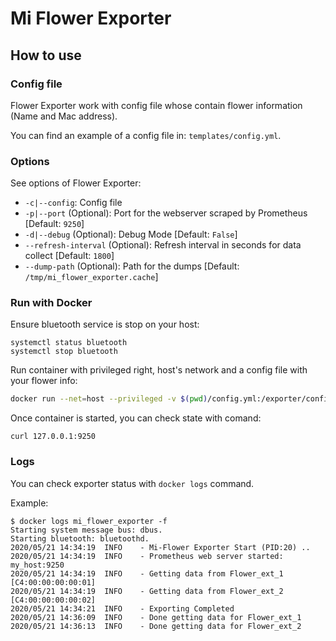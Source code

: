 # Mi Flower Exporter

## How to use

### Config file

Flower Exporter work with config file whose contain flower information (Name and Mac address).

You can find an example of a config file in: `templates/config.yml`.

### Options

See options of Flower Exporter:
- `-c|--config`: Config file
- `-p|--port` (Optional): Port for the webserver scraped by Prometheus [Default: `9250`]
- `-d|--debug` (Optional): Debug Mode [Default: `False`]
- `--refresh-interval` (Optional): Refresh interval in seconds for data collect [Default: `1800`]
- `--dump-path` (Optional): Path for the dumps [Default: `/tmp/mi_flower_exporter.cache`]


### Run with Docker

Ensure bluetooth service is stop on your host:
```
systemctl status bluetooth
systemctl stop bluetooth
```

Run container with privileged right, host's network and a config file with your flower info:
```bash
docker run --net=host --privileged -v $(pwd)/config.yml:/exporter/config.yml --name mi_flower_exporter -ti mi-flower-exporter
```

Once container is started, you can check state with comand:
```
curl 127.0.0.1:9250
```

### Logs

You can check exporter status with `docker logs` command.

Example:
```
$ docker logs mi_flower_exporter -f
Starting system message bus: dbus.
Starting bluetooth: bluetoothd.
2020/05/21 14:34:19  INFO    - Mi-Flower Exporter Start (PID:20) ..
2020/05/21 14:34:19  INFO    - Prometheus web server started: my_host:9250
2020/05/21 14:34:19  INFO    - Getting data from Flower_ext_1 [C4:00:00:00:00:01]
2020/05/21 14:34:19  INFO    - Getting data from Flower_ext_2 [C4:00:00:00:00:02]
2020/05/21 14:34:21  INFO    - Exporting Completed
2020/05/21 14:36:09  INFO    - Done getting data for Flower_ext_1
2020/05/21 14:36:13  INFO    - Done getting data for Flower_ext_2
```